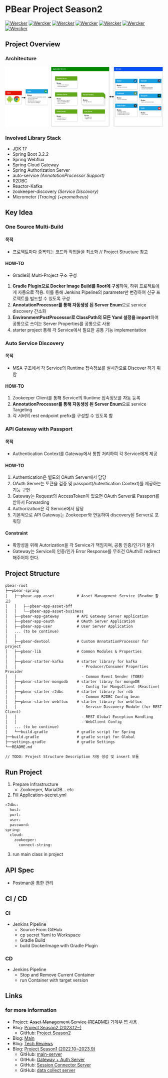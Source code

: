 # PBear Project Season2

[![Wercker](https://img.shields.io/badge/spring--boot-3.2.2-%236DB33F.svg?style=flat-square&logo=springboot&color=%236DB33F)](https://spring.io/projects/spring-boot)
[![Wercker](https://img.shields.io/badge/mariaDB-10.6.16-%234479A1.svg?style=flat&logo=mariadb&logoColor=white)]()
[![Wercker](https://img.shields.io/badge/Apache_Kafka-7.3.2-black.svg?style=flat&logo=apachekafka&logoColor=white)]()
[![Wercker](https://img.shields.io/badge/mongoDB-6.0.12-%2300684A.svg?style=flat&logo=mongodb&logoColor=%2300ED64)]()
[![Wercker](https://img.shields.io/badge/redis-6.0.16-%23D82C20.svg?style=flat&logo=redis&logoColor=%23D82C20)]()
[![Wercker](https://img.shields.io/badge/docker-24.0.7-%231D63ED.svg?style=flat&logo=docker&logoColor=%23E5F2FC)]()
[![Wercker](https://img.shields.io/badge/Apache_zookeeper-7.3.2-black.svg?style=flat&logo=apache&logoColor=white)]()


## Project Overview

### Architecture
![Overview Image](https://github.com/p-bear/charts.draw.io/blob/main/Season2Overview.png?raw=true)


### Involved Library Stack

- JDK 17
- Spring Boot 3.2.2
- Spring Webflux
- Spring Cloud Gateway
- Spring Authorization Server
- auto-service *(AnnotationProcessor Support)*
- R2DBC
- Reactor-Kafka
- zookeeper-discovery *(Service Discovery)*
- Micrometer *(Tracing)* *(+prometheus)*

## Key Idea

### One Source Multi-Build

#### 목적
- 프로젝트마다 중복되는 코드와 작업들을 최소화 // Project Structure 참고

#### HOW-TO
- Gradle의 Multi-Project 구조 구성

1. **Gradle Plugin으로 Docker Image Build를 Root에 구성**하여, 하위 프로젝트에게 자동으로 적용. 이를 통해 Jenkins Pipeline의 parameter만 변경하여 신규 프로젝트를 빌드할 수 있도록 구성
2. **AnnotationProcessor를 통해 자동생성 된 Server Enum**으로 service discovery 간소화
3. **EnvironmentPostProcessor로 ClassPath의 모든 Yaml 설정을 import**하여 공통으로 쓰이는 Server Properties를 공통으로 사용
4. starter project 통해 각 Service에서 필요한 공통 기능 implementation

### Auto Service Discovery

#### 목적
- MSA 구조에서 각 Service의 Runtime 접속정보를 실시간으로 Discover 하기 위함


#### HOW-TO

1. Zookeeper Client를 통해 Service의 Runtime 접속정보를 자동 등록
2. **AnnotationProcessor를 통해 자동생성 된 Server Enum**으로 service Targeting
3. 각 서버의 rest endpoint prefix를 구성할 수 있도록 함


### API Gateway with Passport

#### 목적
- Authentication Context를 Gateway에서 통합 처리하여 각 Service에게 제공


#### HOW-TO
1. Authentication은 별도의 OAuth Server에서 담당 
2. OAuth Server는 토큰을 검증 및 passport(Autentication Context)를 제공하는 기능 구현
3. Gateway는 Request의 AccessToken이 있으면 OAuth Server로 Passport를 받아서 Forwarding
4. Authorization은 각 Service에서 담당
5. 기본적으로 API Gateway는 Zookeeper와 연동하여 discovery된 Server로 포워딩

#### Constraint
- 확장성을 위해 Autorization을 각 Service가 책임지며, 공통 인증/인가가 불가
- Gateway는 Service의 인증/인가 Error Response를 무조건 OAuth로 redirect 해주어야 한다.


## Project Structure

```
pbear-root
├──pbear-spring
│   ├──pbear-app-asset          # Asset Management Service (Readme 참고)
│   │   ├──pbear-app-asset-bff
│   │   └──pbear-app-asset-business
│   ├──pbear-app-gateway        # API Gateway Server Application
│   ├──pbear-app-oauth          # OAuth Server Application
│   ├──pbear-app-user           # User Server Application
│   ... (to be continue)
│   │
│   ├──pbear-devtool            # Custom AnnotationProcessor for project
│   ├──pbear-lib                # Common Modules & Properties
│   │
│   ├──pbear-starter-kafka      # starter library for kafka
│   │                             - Producer/Consumer Properties Provider
│   │                             - Common Event Sender (TOBE)
│   ├──pbear-starter-mongodb    # starter libray for mongoDB
│   │                             - Config for MongoClient (Reactive)
│   ├──pbear-starter-r2dbc      # starter library for rdb
│   │                             - Common R2DBC Config bean
│   ├──pbear-starter-webflux    # starter library for webflux
│   │                             - Service Discovery Module (for REST Client)
│   │                             - REST Global Exception Handling
│   │                             - WebClient Config
│   ... (to be continue)
│   └──build.gradle             # gradle script for Spring
├──build.gradle                 # gradle script for Global
├──settings.gradle              # gradle Settings
└──README.md
```
```// TODO: Project Structure Description 자동 생성 및 insert 모듈```

## Run Project

1. Prepare Infrastructure
   - Zookeeper, MariaDB... etc
2. Fill Application-secret.yml
```
r2dbc:
  host: 
  port: 
  user: 
  password: 
spring:
  cloud:
    zookeeper:
      connect-string:
```
3. run main class in project


## API Spec

- Postman을 통한 관리


## CI / CD

### CI
- Jenkins Pipeline
  - Source From GitHub
  - cp secret Yaml to Workspace
  - Gradle Build
  - build DockerImage with Gradle Plugin

### CD
- Jenkins Pipeline
  - Stop and Remove Current Container
  - run Container with target version


## Links
### for more information

- Project: [~~Asset Management Service (README)~~ 가계부 앱 사용](https://github.com/p-bear/pbear-root/blob/master/pbear-spring/pbear-app-asset/README.md)
- Blog: [Project Season2 (2023.12~)](https://p-bear.tistory.com/category/%5B%EC%8B%9C%EC%A6%8C2%5D%20%EA%B0%9C%EC%9D%B8%EC%84%9C%EB%B2%84%20%EA%B0%9C%EB%B0%9C)
  - GitHub: [Project Season2](https://github.com/p-bear/pbear-root)
- Blog: [Main](https://p-bear.tistory.com/)
- Blog: [Tech Reviews](https://p-bear.tistory.com/category/%EA%B0%9C%EB%B0%9C%20%EC%9D%BC%EC%A7%80)
- Blog: [Project Season1 (2022.10~2023.9)](https://p-bear.tistory.com/category/%5B%EC%99%84%5D%20%EA%B0%9C%EC%9D%B8%EC%84%9C%EB%B2%84%20%EA%B0%9C%EB%B0%9C?page=1)
  - GitHub: [main-server](https://github.com/p-bear/main-functional-server)
  - GitHub: [Gateway + Auth Server](https://github.com/p-bear/gateway-auth-server)
  - GitHub: [Session Connector Server](https://github.com/p-bear/session-connector-server)
  - GitHub: [data collect server](https://github.com/p-bear/data-collect-server)